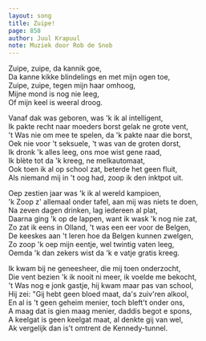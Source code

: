 ```yaml
---
layout: song
title: Zuipe!
page: 858
author: Juul Krapuul
note: Muziek door Rob de Snob
---
```


Zuipe, zuipe, da kannik goe,  
Da kanne kikke blindelings en met mijn ogen toe,  
Zuipe, zuipe, tegen mijn haar omhoog,  
Mijne mond is nog nie leeg,  
Of mijn keel is weeral droog.  

Vanaf dak was geboren, was 'k ik al intelligent,  
Ik pakte recht naar moeders borst gelak ne grote vent,  
't Was nie om mee te spelen, da 'k pakte naar die borst,  
Oek nie voor 't seksuele, 't was van de groten dorst,  
Ik dronk 'k alles leeg, ons moe wist gene raad,  
Ik blète tot da 'k kreeg, ne melkautomaat,  
Ook toen ik al op school zat, beterde het geen fluit,  
Als niemand mij in 't oog had, zoop ik den inktpot uit.  

Oep zestien jaar was 'k ik al wereld kampioen,  
'k Zoop z' allemaal onder tafel, aan mij was niets te doen,  
Na zeven dagen drinken, lag iedereen al plat,  
Daarna ging 'k op de lappen, want ik wask 'k nog nie zat,  
Zo zat ik eens in Olland, 't was een eer voor de Belgen,  
De keeskes aan 't leren hoe da Belgen kunnen zwelgen,  
Zo zoop 'k oep mijn eentje, wel twintig vaten leeg,  
Oemda 'k dan zekers wist da 'k e vatje gratis kreeg.  

Ik kwam bij ne geneesheer, die mij toen onderzocht,  
Die vent bezien 'k ik nooit ni meer, ik voelde me bekocht,  
't Was nog e jonk gastje, hij kwam maar pas van school,  
Hij zei: "Gij hebt geen bloed maat, da's zuiv'ren alkool,  
En al is 't geen geheim menier, toch bleft't onder ons,  
A maag dat is gien maag menier, daddis begot e spons,  
A keelgat is geen keelgat maat, al denkte gij van wel,  
Ak vergelijk dan is't omtrent de Kennedy-tunnel.  

